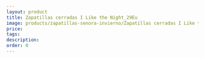 ```yaml
---
layout: product
title: Zapatillas cerradas I Like the Night_29Eu
image: products/zapatillas-senora-invierno/Zapatillas cerradas I Like the Night_29Eu.jpeg
price: 
tags: 
description: 
order: 0
---
```

